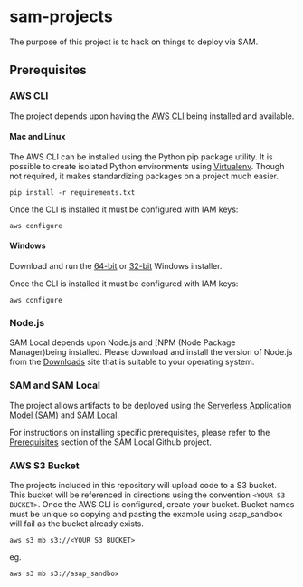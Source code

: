 # sam-projects

The purpose of this project is to hack on things to deploy via SAM.

## Prerequisites

### AWS CLI
The project depends upon having the [AWS CLI](https://aws.amazon.com/cli/) being installed and available.

#### Mac and Linux

The AWS CLI can be installed using the Python pip package utility.  It is possible to create isolated Python environments using [Virtualenv](https://virtualenv.pypa.io/en/stable/).  Though not required, it makes standardizing packages on a project much easier.

```
pip install -r requirements.txt
```

Once the CLI is installed it must be configured with IAM keys:

```
aws configure
```

#### Windows

Download and run the [64-bit](https://s3.amazonaws.com/aws-cli/AWSCLI64.msi) or [32-bit](https://s3.amazonaws.com/aws-cli/AWSCLI32.msi) Windows installer.

Once the CLI is installed it must be configured with IAM keys:

```
aws configure
```

### Node.js

SAM Local depends upon Node.js and [NPM (Node Package Manager)being installed.  Please download and install the version of Node.js from the [Downloads](https://nodejs.org/en/download/) site that is suitable to your operating system.

### SAM and SAM Local

The project allows artifacts to be deployed using the [Serverless Application Model (SAM)](https://github.com/awslabs/serverless-application-model) and [SAM Local](https://github.com/awslabs/aws-sam-local).

For instructions on installing specific prerequisites, please refer to the [Prerequisites](https://github.com/awslabs/aws-sam-local#prerequisites) section of the SAM Local Github project.

### AWS S3 Bucket

The projects included in this repository will upload code to a S3 bucket.  This bucket will be referenced in directions using the convention `<YOUR S3 BUCKET>`.  Once the AWS CLI is configured, create your bucket.  Bucket names must be unique so copying and pasting the example using asap_sandbox will fail as the bucket already exists.

```
aws s3 mb s3://<YOUR S3 BUCKET>
```

eg.

```
aws s3 mb s3://asap_sandbox
```
